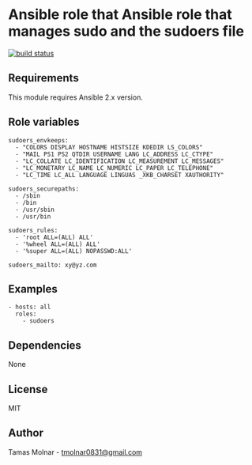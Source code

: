 # Ansible role that Ansible role that manages sudo and the sudoers file

[![build status](https://gitlab.com/stiron/ansible-sudoers/badges/master/build.svg)](https://gitlab.com/stiron/ansible-sudoers/commits/master)

## Requirements

This module requires Ansible 2.x version.

## Role variables

```
sudoers_envkeeps:
  - "COLORS DISPLAY HOSTNAME HISTSIZE KDEDIR LS_COLORS"
  - "MAIL PS1 PS2 QTDIR USERNAME LANG LC_ADDRESS LC_CTYPE"
  - "LC_COLLATE LC_IDENTIFICATION LC_MEASUREMENT LC_MESSAGES"
  - "LC_MONETARY LC_NAME LC_NUMERIC LC_PAPER LC_TELEPHONE"
  - "LC_TIME LC_ALL LANGUAGE LINGUAS _XKB_CHARSET XAUTHORITY"

sudoers_securepaths:
  - /sbin
  - /bin
  - /usr/sbin
  - /usr/bin

sudoers_rules:
  - 'root ALL=(ALL) ALL'
  - '%wheel ALL=(ALL) ALL'
  - '%super ALL=(ALL) NOPASSWD:ALL'

sudoers_mailto: xy@yz.com
```

## Examples

```
- hosts: all 
  roles:
    - sudoers
```

## Dependencies

None

## License

MIT

## Author

Tamas Molnar - <tmolnar0831@gmail.com>
